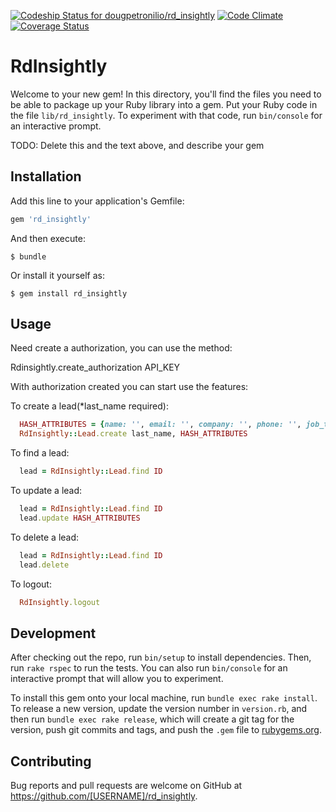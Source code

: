 [ ![Codeship Status for dougpetronilio/rd_insightly](https://codeship.com/projects/d36b91a0-fcc3-0132-8760-5a06a30fe976/status?branch=master)](https://codeship.com/projects/87584)
[![Code Climate](https://codeclimate.com/github/dougpetronilio/rd_insightly/badges/gpa.svg)](https://codeclimate.com/github/dougpetronilio/rd_insightly)
[![Coverage Status](https://coveralls.io/repos/dougpetronilio/rd_insightly/badge.svg)](https://coveralls.io/r/dougpetronilio/rd_insightly)
# RdInsightly

Welcome to your new gem! In this directory, you'll find the files you need to be able to package up your Ruby library into a gem. Put your Ruby code in the file `lib/rd_insightly`. To experiment with that code, run `bin/console` for an interactive prompt.

TODO: Delete this and the text above, and describe your gem

## Installation

Add this line to your application's Gemfile:

```ruby
gem 'rd_insightly'
```

And then execute:

    $ bundle

Or install it yourself as:

    $ gem install rd_insightly

## Usage

Need create a authorization, you can use the method:

  Rdinsightly.create_authorization API_KEY

With authorization created you can start use the features:

To create a lead(*last_name required):

```ruby
  HASH_ATTRIBUTES = {name: '', email: '', company: '', phone: '', job_title: '', website: ''}
  RdInsightly::Lead.create last_name, HASH_ATTRIBUTES
```

To find a lead:

```ruby
  lead = RdInsightly::Lead.find ID
```

To update a lead:
  
```ruby
  lead = RdInsightly::Lead.find ID
  lead.update HASH_ATTRIBUTES
```

To delete a lead:

```ruby
  lead = RdInsightly::Lead.find ID
  lead.delete
```

To logout: 

```ruby
  RdInsightly.logout
```

## Development

After checking out the repo, run `bin/setup` to install dependencies. Then, run `rake rspec` to run the tests. You can also run `bin/console` for an interactive prompt that will allow you to experiment.

To install this gem onto your local machine, run `bundle exec rake install`. To release a new version, update the version number in `version.rb`, and then run `bundle exec rake release`, which will create a git tag for the version, push git commits and tags, and push the `.gem` file to [rubygems.org](https://rubygems.org).

## Contributing

Bug reports and pull requests are welcome on GitHub at https://github.com/[USERNAME]/rd_insightly.

